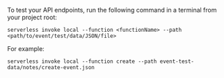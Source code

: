 To test your API endpoints, run the following command in a terminal from your project root:

```
serverless invoke local --function <functionName> --path <path/to/event/test/data/JSON/file>
```

For example:
```
serverless invoke local --function create --path event-test-data/notes/create-event.json
```
